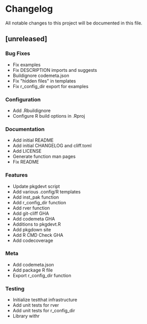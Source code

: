 # Changelog

All notable changes to this project will be documented in this file.

## [unreleased]

### Bug Fixes

- Fix examples
- Fix DESCRIPTION imports and suggests
- Buildignore codemeta.json
- Fix "hidden files" in templates
- Fix r_config_dir export for examples

### Configuration

- Add .Rbuildignore
- Configure R build options in .Rproj

### Documentation

- Add initial README
- Add initial CHANGELOG and cliff.toml
- Add LICENSE
- Generate function man pages
- Fix README

### Features

- Update pkgdevt script
- Add various .config/R templates
- Add inst_pak function
- Add r_config_dir function
- Add rver function
- Add git-cliff GHA
- Add codemeta GHA
- Additions to pkgdevt.R
- Add pkgdown site
- Add R CMD Check GHA
- Add codecoverage

### Meta

- Add codemeta.json
- Add package R file
- Export r_config_dir function

### Testing

- Initialize testthat infrastructure
- Add unit tests for rver
- Add unit tests for r_config_dir
- Library withr

<!-- generated by git-cliff -->
